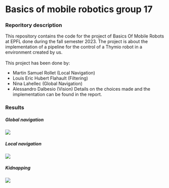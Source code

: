 # Basics of mobile robotics group 17
### Reporitory description
This repository contains the code for the project of Basics Of Mobile Robots at EPFL done during the fall semester 2023. 
The project is about the implementation of a pipeline for the control of a Thymio robot in a environment created by us. <br><br>
This project has been done by:
- Martin Samuel Rollet (Local Navigation)
- Louis Eric Hubert Flahault (Filtering)
- Nina Lahellec (Global Navigation)
- Alessandro Dalbesio (Vision)
Details on the choices made and the implementation can be found in the report.
### Results
##### Global navigation
![](https://github.com/loufla/BOMR-17/blob/main/_report_data/gifs/global_navigation.gif)
##### Local navigation
![](https://github.com/loufla/BOMR-17/blob/main/_report_data/gifs/local_navigation.gif)
##### Kidnapping
![](https://github.com/loufla/BOMR-17/blob/main/_report_data/gifs/kidnapping.gif)
